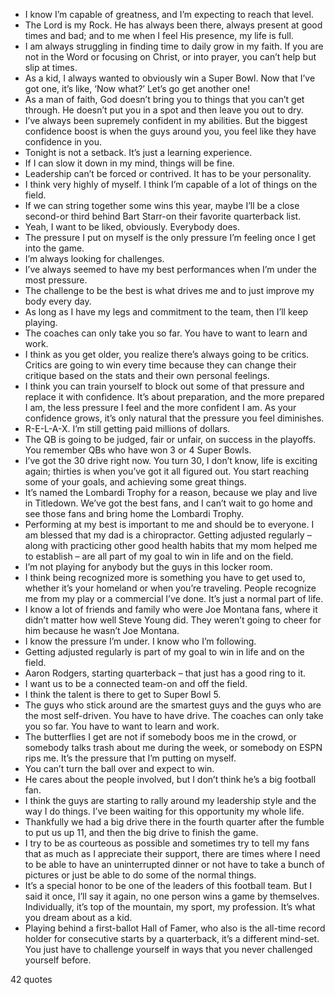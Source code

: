  - I know I’m capable of greatness, and I’m expecting to reach that level.
 - The Lord is my Rock. He has always been there, always present at good times and bad; and to me when I feel His presence, my life is full.
 - I am always struggling in finding time to daily grow in my faith. If you are not in the Word or focusing on Christ, or into prayer, you can’t help but slip at times.
 - As a kid, I always wanted to obviously win a Super Bowl. Now that I’ve got one, it’s like, ‘Now what?’ Let’s go get another one!
 - As a man of faith, God doesn’t bring you to things that you can’t get through. He doesn’t put you in a spot and then leave you out to dry.
 - I’ve always been supremely confident in my abilities. But the biggest confidence boost is when the guys around you, you feel like they have confidence in you.
 - Tonight is not a setback. It’s just a learning experience.
 - If I can slow it down in my mind, things will be fine.
 - Leadership can’t be forced or contrived. It has to be your personality.
 - I think very highly of myself. I think I’m capable of a lot of things on the field.
 - If we can string together some wins this year, maybe I’ll be a close second-or third behind Bart Starr-on their favorite quarterback list.
 - Yeah, I want to be liked, obviously. Everybody does.
 - The pressure I put on myself is the only pressure I’m feeling once I get into the game.
 - I’m always looking for challenges.
 - I’ve always seemed to have my best performances when I’m under the most pressure.
 - The challenge to be the best is what drives me and to just improve my body every day.
 - As long as I have my legs and commitment to the team, then I’ll keep playing.
 - The coaches can only take you so far. You have to want to learn and work.
 - I think as you get older, you realize there’s always going to be critics. Critics are going to win every time because they can change their critique based on the stats and their own personal feelings.
 - I think you can train yourself to block out some of that pressure and replace it with confidence. It’s about preparation, and the more prepared I am, the less pressure I feel and the more confident I am. As your confidence grows, it’s only natural that the pressure you feel diminishes.
 - R-E-L-A-X. I’m still getting paid millions of dollars.
 - The QB is going to be judged, fair or unfair, on success in the playoffs. You remember QBs who have won 3 or 4 Super Bowls.
 - I’ve got the 30 drive right now. You turn 30, I don’t know, life is exciting again; thirties is when you’ve got it all figured out. You start reaching some of your goals, and achieving some great things.
 - It’s named the Lombardi Trophy for a reason, because we play and live in Titledown. We’ve got the best fans, and I can’t wait to go home and see those fans and bring home the Lombardi Trophy.
 - Performing at my best is important to me and should be to everyone. I am blessed that my dad is a chiropractor. Getting adjusted regularly – along with practicing other good health habits that my mom helped me to establish – are all part of my goal to win in life and on the field.
 - I’m not playing for anybody but the guys in this locker room.
 - I think being recognized more is something you have to get used to, whether it’s your homeland or when you’re traveling. People recognize me from my play or a commercial I’ve done. It’s just a normal part of life.
 - I know a lot of friends and family who were Joe Montana fans, where it didn’t matter how well Steve Young did. They weren’t going to cheer for him because he wasn’t Joe Montana.
 - I know the pressure I’m under. I know who I’m following.
 - Getting adjusted regularly is part of my goal to win in life and on the field.
 - Aaron Rodgers, starting quarterback – that just has a good ring to it.
 - I want us to be a connected team-on and off the field.
 - I think the talent is there to get to Super Bowl 5.
 - The guys who stick around are the smartest guys and the guys who are the most self-driven. You have to have drive. The coaches can only take you so far. You have to want to learn and work.
 - The butterflies I get are not if somebody boos me in the crowd, or somebody talks trash about me during the week, or somebody on ESPN rips me. It’s the pressure that I’m putting on myself.
 - You can’t turn the ball over and expect to win.
 - He cares about the people involved, but I don’t think he’s a big football fan.
 - I think the guys are starting to rally around my leadership style and the way I do things. I’ve been waiting for this opportunity my whole life.
 - Thankfully we had a big drive there in the fourth quarter after the fumble to put us up 11, and then the big drive to finish the game.
 - I try to be as courteous as possible and sometimes try to tell my fans that as much as I appreciate their support, there are times where I need to be able to have an uninterrupted dinner or not have to take a bunch of pictures or just be able to do some of the normal things.
 - It’s a special honor to be one of the leaders of this football team. But I said it once, I’ll say it again, no one person wins a game by themselves. Individually, it’s top of the mountain, my sport, my profession. It’s what you dream about as a kid.
 - Playing behind a first-ballot Hall of Famer, who also is the all-time record holder for consecutive starts by a quarterback, it’s a different mind-set. You just have to challenge yourself in ways that you never challenged yourself before.

42 quotes